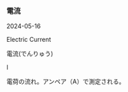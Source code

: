<article id="電流">

### 電流

<p class="st_update_header">2024-05-16</p>
<p class="st_name_header_en">Electric Current</p>
<p class="st_name_header_jp">電流(でんりゅう)</p>
<p class="st_name_header_abbreviation">I</p>
<div class="article_explanation">電荷の流れ。アンペア（A）で測定される。</div>
</article>
